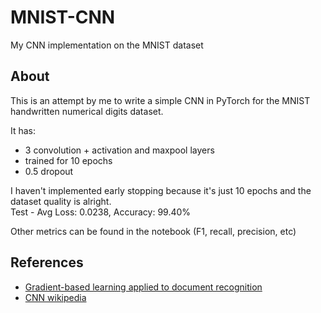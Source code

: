# MNIST-CNN
My CNN implementation on the MNIST dataset

## About
This is an attempt by me to write a simple CNN in PyTorch for the MNIST handwritten numerical digits dataset.

It has:
- 3 convolution + activation and maxpool layers
- trained for 10 epochs
- 0.5 dropout

I haven't implemented early stopping because it's just 10 epochs and the dataset quality is alright. \
Test - Avg Loss: 0.0238, Accuracy: 99.40%

Other metrics can be found in the notebook (F1, recall, precision, etc)

## References
- [Gradient-based learning applied to document recognition](https://ieeexplore.ieee.org/abstract/document/726791)
- [CNN wikipedia](https://en.wikipedia.org/wiki/Convolutional_neural_network)
